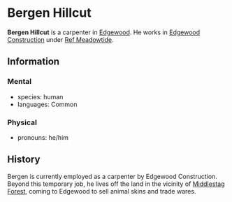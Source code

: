 # Bergen Hillcut

**Bergen Hillcut** is a carpenter in [Edgewood](../../../societies/esterfell-accord/edgewood/). He works in [Edgewood Construction](../) under [Ref Meadowtide](ref-meadowtide.md).

## Information

### Mental

- species: human
- languages: Common

### Physical

- pronouns: he/him

## History

Bergen is currently employed as a carpenter by Edgewood Construction. Beyond this temporary job, he lives off the land in the vicinity of [Middlestag Forest](../../../../ch-4-esterfell-gazetteer/esterfell/lenya/middlestag-forest.md), coming to Edgewood to sell animal skins and trade wares.
